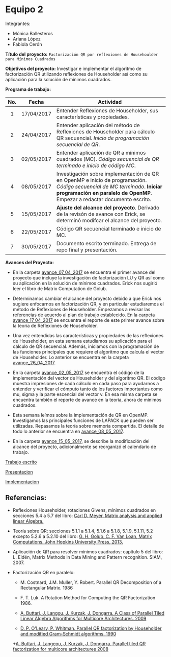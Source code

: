 # Equipo 2

Integrantes: 
* Mónica Ballesteros 
* Ariana López 
* Fabiola Cerón

**Título del proyecto:** `Factorización QR por reflexiones de Househoulder para Mínimos Cuadrados` 


**Objetivos del proyecto:** Investigar e implementar el algoritmo de factorización QR utilizando reflexiones de Householder así como su aplicación para la solución de mínimos cuadrados.

**Programa de trabajo:**

| No. 	| Fecha      	| Actividad                                                                                                                                                                                  	|
|:-----:	|------------	|----------------------------------------------------------------------------------------------------------------------------------------------------------------------------------------------------	|
| 1   	| 17/04/2017 	| Entender Reflexiones de Householder, sus características y propiedades.                                                                                                                            	|
| 2   	| 24/04/2017 	| Entender aplicación del método de Reflexiones de Householder para cálculo QR secuencial. *Inicio de programación secuencial de QR*.                                                                  	|
| 3   	| 02/05/2017 	| Entender aplicación de QR a mínimos cuadrados (MC). *Código secuencial de QR terminado e inicio de código MC*.                                                                                       	|
| 4   	| 08/05/2017 	| Investigación sobre implementación de QR en OpenMP e inicio de programación. *Código secuencial de MC terminado*. **Iniciar programación en paralelo de OpenMP**.  Empezar a redactar documento escrito. 	|
| 5   	| 15/05/2017 	| **Ajuste del alcance del proyecto**. Derivado de la revisón de avance con Erick, se determinó modifcar el alcance del proyecto.                                                            	|
| 6   	| 22/05/2017 	| Código QR secuencial terminado e inicio de MC.                                                                                                                            	|
| 7   	| 30/05/2017	| Documento escrito terminado. Entrega de repo final y presentación.                                                                                                                  	|

**Avances del Proyecto:**

* En la carpeta [avance_07_04_2017](avance_07_04_2017) se encuentra el primer avance del proyecto que incluye la investigación de factorización LU y QR así como su aplicación en la solución de mínimos cuadrados. Erick nos sugirió leer el libro de Matrix Computation de Golub. 

* Determinamos cambiar el alcance del proyecto debido a que Erick nos sugiere enfocarnos en factorización QR, y en particular estudiaremos el método de Reflexiones de Householder. Empezamos a revisar las referencias de acuerdo al plan de trabajo establecido.  En la carpeta [avance_17_04_2017](avance_17_04_2017) se encuentra el reporte de este primer avance sobre la teoría de Reflexiones de Householder.

* Una vez entendidas las características y propiedades de las reflexiones de Householder, en esta semana estudiamos su aplicación para el cálculo de QR secuencial.  Además, iniciamos con la programación de las funciones principales que requiere el algoritmo que calcula el vector de Householder.  Lo anterior se encuentra en la carpeta [avance_26_04_2017](avance_26_04_2017).

* En la carpeta [avance_02_05_2017](avance_02_05_2017) se encuentra el código de la implementación del vector de Householder y del algoritmo QR.  El código muestra impresiones de cada cálculo en cada paso para ayudarnos a entender y verificar el cómputo tanto de los factores importantes como mu, sigma y la parte escencial del vector v.  En esa misma carpeta se encuentra también el reporte de avance en la teoría, ahora de mínimos cuadrados.

* Esta semana leímos sobre la implementación de QR en OpenMP.  Investigamos las principales funciones de LAPACK que pueden ser utilizadas.  Repasamos la teoría sobre memoria compartida.  El detalle de todo lo anterior se encuentra en [avance_08_05_2017](avance_08_05_2017).

* En la carpeta [avance_15_05_2017](avance_15_05_2017), se describe la modificación del alcance del proyecto, adicionalmente se reorganizó el calendario de trabajo.

[Trabajo escrito](https://drive.google.com/drive/folders/0B5IJ1w6MjxegNUM2d29lTWdIREU?usp=sharing)

[Presentacion](https://drive.google.com/drive/folders/0B5IJ1w6MjxegRHgwS090WFNLdWM?usp=sharing)

[Implementacion](https://drive.google.com/drive/folders/0B5IJ1w6MjxegcWhTdXFvZnljeHc?usp=sharing)

## Referencias:

* Reflexiones Householder, rotaciones Givens, mínimos cuadrados en secciones 5.4 a 5.7 del libro: [Carl D. Meyer. Matrix analysis and applied linear Algebra.](https://drive.google.com/file/d/0BxMtevFKwTW_ZmpwcDd1M0RTVzA/view?usp=sharing) 

* Teoría sobre QR: secciones 5.1.1 a 5.1.4, 5.1.6 a 5.1.8, 5.1.9, 5.1.11, 5.2 excepto 5.2.6 a 5.2.10 del libro: [G. H. Golub, C. F. Van Loan, Matrix Computations. John Hopkins University Press, 2013.](https://drive.google.com/file/d/0B5IJ1w6MjxegWGg4V1pDbFhaSzQ/view?usp=sharing)

* Aplicación de QR para resolver mínimos cuadrados: capítulo 5 del libro: L. Eldén, Matrix Methods in Data Mining and Pattern recognition. SIAM, 2007.

* Factorización QR en paralelo:

	+ M. Costnard, J.M. Muller, Y. Robert. Parallel QR Decomposition of a Rectangular Matrix. 1986

	+ F. T. Luk. A Rotation Method for Computing the QR Factorization 1986.

	+ [A. Buttari, J. Langou, J. Kurzak, J. Dongarra. A Class of Parallel Tiled Linear Algebra Algorithms for Multicore Architectures. 2009](http://www.netlib.org/utk/people/JackDongarra/PAPERS/206_2009_A%20Class-of-Parallel-Tiled-Linear-Algebra-Algorithms-for-Multicore-Architectures.pdf)

	+ [D. P. O'Leary, P. Whitman. Parallel QR factorization by Householder and modified Gram-Schmidt algorithms. 1990](https://www.researchgate.net/publication/222459558_Parallel_QR_factorization_by_Householder_and_modified_Gram-Schmidt_algorithms)

	+[A. Buttari, J. Langeou, J. Kurzak, J. Dongarra. Parallel tiled QR factorization for multicore architectures 2008](https://drive.google.com/file/d/0BxMtevFKwTW_OW5wZVF5dFdiV2c/view?usp=sharing)


